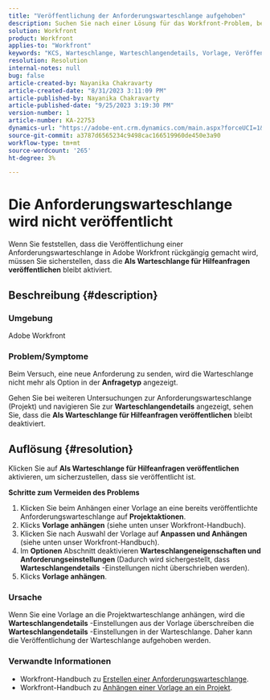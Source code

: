 ```yaml
---
title: "Veröffentlichung der Anforderungswarteschlange aufgehoben"
description: Suchen Sie nach einer Lösung für das Workfront-Problem, bei dem die Veröffentlichung einer Anforderungswarteschlange nach dem Senden einer neuen Anforderung aufgehoben wird.
solution: Workfront
product: Workfront
applies-to: "Workfront"
keywords: "KCS, Warteschlange, Warteschlangendetails, Vorlage, Veröffentlichung, Anforderungswarteschlange, neue Anforderung "
resolution: Resolution
internal-notes: null
bug: false
article-created-by: Nayanika Chakravarty
article-created-date: "8/31/2023 3:11:09 PM"
article-published-by: Nayanika Chakravarty
article-published-date: "9/25/2023 3:19:30 PM"
version-number: 1
article-number: KA-22753
dynamics-url: "https://adobe-ent.crm.dynamics.com/main.aspx?forceUCI=1&pagetype=entityrecord&etn=knowledgearticle&id=2d4c8498-1048-ee11-be6d-6045bd006e5a"
source-git-commit: a3787d6565234c9498cac166519960de450e3a90
workflow-type: tm+mt
source-wordcount: '265'
ht-degree: 3%

---
```


# Die Anforderungswarteschlange wird nicht veröffentlicht


Wenn Sie feststellen, dass die Veröffentlichung einer Anforderungswarteschlange in Adobe Workfront rückgängig gemacht wird, müssen Sie sicherstellen, dass die <b>Als Warteschlange für Hilfeanfragen veröffentlichen</b> bleibt aktiviert.

## Beschreibung {#description}


### Umgebung

Adobe Workfront

### Problem/Symptome

Beim Versuch, eine neue Anforderung zu senden, wird die Warteschlange nicht mehr als Option in der <b>Anfragetyp</b> angezeigt.

Gehen Sie bei weiteren Untersuchungen zur Anforderungswarteschlange (Projekt) und navigieren Sie zur <b>Warteschlangendetails</b> angezeigt, sehen Sie, dass die <b>Als Warteschlange für Hilfeanfragen veröffentlichen</b> bleibt deaktiviert.


## Auflösung {#resolution}


Klicken Sie auf <b>Als Warteschlange für Hilfeanfragen veröffentlichen</b> aktivieren, um sicherzustellen, dass sie veröffentlicht ist.

<b>Schritte zum Vermeiden des Problems</b>

1. Klicken Sie beim Anhängen einer Vorlage an eine bereits veröffentlichte Anforderungswarteschlange auf <b>Projektaktionen</b>.
2. Klicks <b>Vorlage anhängen</b> (siehe unten unser Workfront-Handbuch).
3. Klicken Sie nach Auswahl der Vorlage auf <b>Anpassen und Anhängen</b> (siehe unten unser Workfront-Handbuch).
4. Im <b>Optionen</b> Abschnitt deaktivieren <b>Warteschlangeneigenschaften und Anforderungseinstellungen </b>(Dadurch wird sichergestellt, dass <b>Warteschlangendetails</b> -Einstellungen nicht überschrieben werden).
5. Klicks <b>Vorlage anhängen</b>.


### Ursache

Wenn Sie eine Vorlage an die Projektwarteschlange anhängen, wird die <b>Warteschlangendetails</b> -Einstellungen aus der Vorlage überschreiben die <b>Warteschlangendetails</b> -Einstellungen in der Warteschlange. Daher kann die Veröffentlichung der Warteschlange aufgehoben werden.

### Verwandte Informationen

- Workfront-Handbuch zu [Erstellen einer Anforderungswarteschlange](https://experienceleague.adobe.com/docs/workfront/using/manage-work/requests/create-and-manage-request-queues/create-request-queue.html).
- Workfront-Handbuch zu [Anhängen einer Vorlage an ein Projekt](https://experienceleague.adobe.com/docs/workfront/using/manage-work/projects/create-and-manage-project-templates/attach-template-to-project.html).

